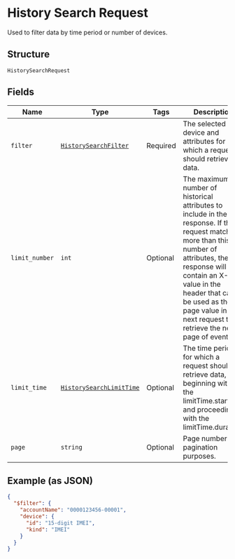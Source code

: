 
# History Search Request

Used to filter data by time period or number of devices.

## Structure

`HistorySearchRequest`

## Fields

| Name | Type | Tags | Description |
|  --- | --- | --- | --- |
| `filter` | [`HistorySearchFilter`](../../doc/models/history-search-filter.md) | Required | The selected device and attributes for which a request should retrieve data. |
| `limit_number` | `int` | Optional | The maximum number of historical attributes to include in the response. If the request matches more than this number of attributes, the response will contain an X-Next value in the header that can be used as the page value in the next request to retrieve the next page of events. |
| `limit_time` | [`HistorySearchLimitTime`](../../doc/models/history-search-limit-time.md) | Optional | The time period for which a request should retrieve data, beginning with the limitTime.startOn and proceeding with the limitTime.duration. |
| `page` | `string` | Optional | Page number for pagination purposes. |

## Example (as JSON)

```json
{
  "$filter": {
    "accountName": "0000123456-00001",
    "device": {
      "id": "15-digit IMEI",
      "kind": "IMEI"
    }
  }
}
```

